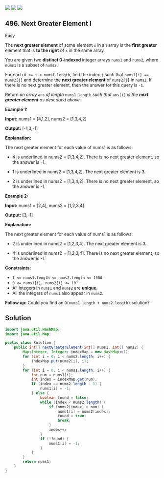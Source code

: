 [![](https://img.shields.io/github/stars/javadev/LeetCode-in-Java?label=Stars&style=flat-square)](https://github.com/javadev/LeetCode-in-Java)
[![](https://img.shields.io/github/forks/javadev/LeetCode-in-Java?label=Fork%20me%20on%20GitHub%20&style=flat-square)](https://github.com/javadev/LeetCode-in-Java/fork)
[![](https://img.shields.io/badge/-LeetCode%20in%20Kotlin-blue?style=flat-square)](https://github.com/javadev/LeetCode-in-Kotlin)

## 496\. Next Greater Element I

Easy

The **next greater element** of some element `x` in an array is the **first greater** element that is **to the right** of `x` in the same array.

You are given two **distinct 0-indexed** integer arrays `nums1` and `nums2`, where `nums1` is a subset of `nums2`.

For each `0 <= i < nums1.length`, find the index `j` such that `nums1[i] == nums2[j]` and determine the **next greater element** of `nums2[j]` in `nums2`. If there is no next greater element, then the answer for this query is `-1`.

Return _an array_ `ans` _of length_ `nums1.length` _such that_ `ans[i]` _is the **next greater element** as described above._

**Example 1:**

**Input:** nums1 = [4,1,2], nums2 = [1,3,4,2]

**Output:** [-1,3,-1]

**Explanation:** 

The next greater element for each value of nums1 is as follows: 

- 4 is underlined in nums2 = [1,3,4,2]. There is no next greater element, so the answer is -1. 

- 1 is underlined in nums2 = [1,3,4,2]. The next greater element is 3. 

- 2 is underlined in nums2 = [1,3,4,2]. There is no next greater element, so the answer is -1.

**Example 2:**

**Input:** nums1 = [2,4], nums2 = [1,2,3,4]

**Output:** [3,-1]

**Explanation:** 

The next greater element for each value of nums1 is as follows: 

- 2 is underlined in nums2 = [1,2,3,4]. The next greater element is 3. 

- 4 is underlined in nums2 = [1,2,3,4]. There is no next greater element, so the answer is -1.

**Constraints:**

*   `1 <= nums1.length <= nums2.length <= 1000`
*   <code>0 <= nums1[i], nums2[i] <= 10<sup>4</sup></code>
*   All integers in `nums1` and `nums2` are **unique**.
*   All the integers of `nums1` also appear in `nums2`.

**Follow up:** Could you find an `O(nums1.length + nums2.length)` solution?

## Solution

```java
import java.util.HashMap;
import java.util.Map;

public class Solution {
    public int[] nextGreaterElement(int[] nums1, int[] nums2) {
        Map<Integer, Integer> indexMap = new HashMap<>();
        for (int i = 0; i < nums2.length; i++) {
            indexMap.put(nums2[i], i);
        }
        for (int i = 0; i < nums1.length; i++) {
            int num = nums1[i];
            int index = indexMap.get(num);
            if (index == nums2.length - 1) {
                nums1[i] = -1;
            } else {
                boolean found = false;
                while (index < nums2.length) {
                    if (nums2[index] > num) {
                        nums1[i] = nums2[index];
                        found = true;
                        break;
                    }
                    index++;
                }
                if (!found) {
                    nums1[i] = -1;
                }
            }
        }
        return nums1;
    }
}
```